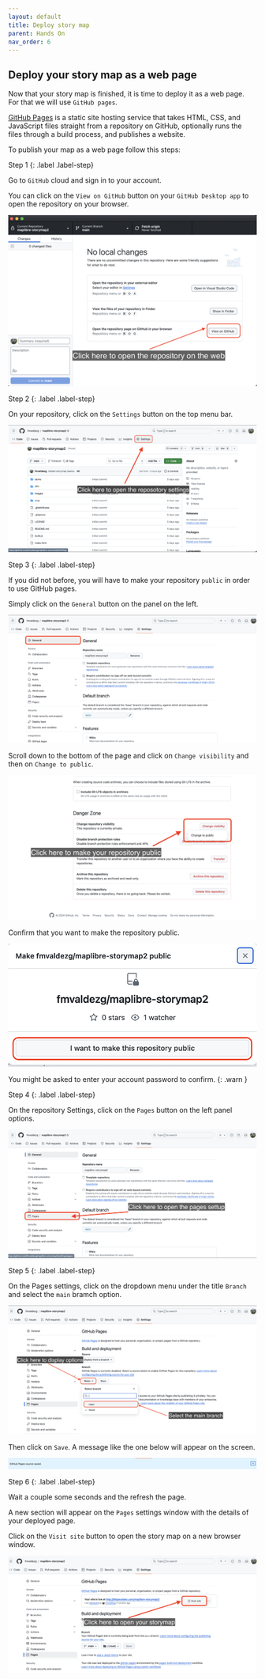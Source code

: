 ```yaml
---
layout: default
title: Deploy story map
parent: Hands On
nav_order: 6
---
```


## Deploy your story map as a web page

Now that your story map is finished, it is time to deploy it as a web page. For that we will use `GitHub pages`.

[GitHub Pages](https://docs.github.com/en/pages/getting-started-with-github-pages/about-github-pages) is a static site hosting service that takes HTML, CSS, and JavaScript files straight from a repository on GitHub, optionally runs the files through a build process, and publishes a website.

To publish your map as a web page follow this steps:

Step 1
{: .label .label-step}

Go to `GitHub` cloud and sign in to your account.

You can click on the `View on GitHub` button on your `GitHub Desktop app` to open the repository on your browser.

![Open on GitHub screenshot](../img/deploy1.png) 

Step 2
{: .label .label-step}

On your repository, click on the `Settings` button on the top menu bar.

![Open on GitHub screenshot](../img/deploy2.png)

Step 3
{: .label .label-step}

If you did not before, you will have to make your repository `public` in order to use GitHub pages.

Simply click on the `General` button on the panel on the left. 

![Open on GitHub screenshot](../img/deploy3.png)

Scroll down to the bottom of the page and click on `Change visibility` and then on `Change to public`.

![Open on GitHub screenshot](../img/deploy4.png)

Confirm that you want to make the repository public.

![Open on GitHub screenshot](../img/deploy5.png)

You might be asked to enter your account password to confirm.
{: .warn }

Step 4
{: .label .label-step}

On the repository Settings, click on the `Pages` button on the left panel options.

![Open on GitHub screenshot](../img/deploy6.png)

Step 5
{: .label .label-step}

On the Pages settings, click on the dropdown menu under the title `Branch` and select the `main` bramch option.

![Open on GitHub screenshot](../img/deploy7.png)

Then click on `Save`. A message like the one below will appear on the screen.

![Open on GitHub screenshot](../img/deploy8.png)

Step 6
{: .label .label-step}

Wait a couple some seconds and the refresh the page.

A new section will appear on the `Pages` settings window with the details of your deployed page.

Click on the `Visit site` button to open the story map on a new browser window.

![Open on GitHub screenshot](../img/deploy9.png)